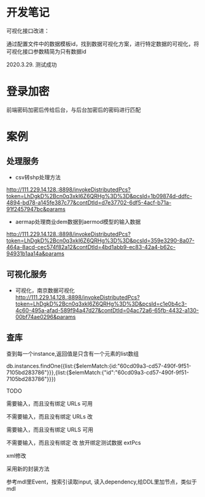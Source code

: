 # 开发笔记

可视化接口改进：

通过配置文件中的数据模板id，找到数据可视化方案，进行特定数据的可视化，将可视化接口参数精简为只有数据id

2020.3.29. 测试成功


# 登录加密

前端密码加密后传给后台，与后台加密后的密码进行匹配


# 案例

## 处理服务

- csv转shp处理方法

http://111.229.14.128.:8898/invokeDistributedPcs?token=LhDgkD%2Bcn0q3xkI6Z6QRHg%3D%3D&pcsId=1b09874d-ddfc-4894-bd78-a145fe387c77&contDtId=d7e37702-6df5-4acf-b71a-91f2457947bc&params


- aermap处理商业dem数据到aermod模型的输入数据

http://111.229.14.128.:8898/invokeDistributedPcs?token=LhDgkD%2Bcn0q3xkI6Z6QRHg%3D%3D&pcsId=359e3290-8a07-464a-8acd-cec574f82a12&contDtId=4bd1abb9-ec83-42a4-b62c-94931b1aa14a&params

## 可视化服务
- 可视化，南京数据可视化
http://111.229.14.128.:8898/invokeDistributedPcs?token=LhDgkD%2Bcn0q3xkI6Z6QRHg%3D%3D&pcsId=c1e0b4c3-4c60-495a-afad-589f94a47d27&contDtId=04ac72a6-65fb-4432-a130-00bf74ae0296&params


## 查库
查到每一个instance,返回值是只含有一个元素的list数组

   db.instances.findOne({list:{$elemMatch:{id:"60cd09a3-cd57-490f-9f51-7105bd283786"}}},{list:{$elemMatch:{"id":"60cd09a3-cd57-490f-9f51-7105bd283786"}}})


 
TODO

需要输入，而且没有绑定
URLs 可用


不需要输入，而且没有绑定
URLs 改


需要输入，而且没有绑定
URLS 可用

不需要输入，而且没有绑定
改 放开绑定测试数据 extPcs


xml修改

采用新的封装方法

参考mdl里Event，按索引读取input, 读入dependency,给DDL里加节点，类似于mdl





